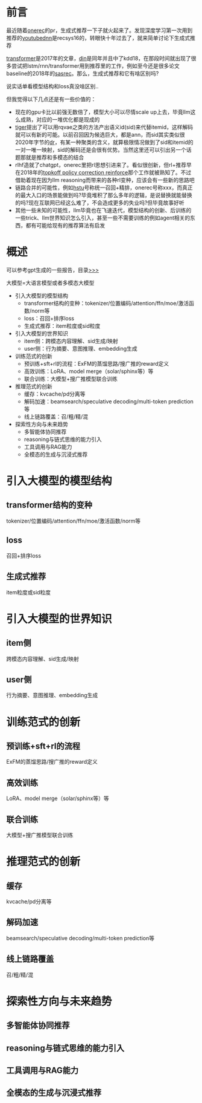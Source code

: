 # 前言

最近随着[onerec](https://arxiv.org/abs/2506.13695)的pr，生成式推荐一下子就火起来了。发现深度学习第一次用到推荐的[youtubednn](https://static.googleusercontent.com/media/research.google.com/zh-CN//pubs/archive/45530.pdf)是recsys16的，转眼快十年过去了，就来简单讨论下生成式推荐

[transformer](https://arxiv.org/abs/1706.03762)是2017年的文章，[din](https://arxiv.org/abs/1706.06978)是同年并且中了kdd18，在那段时间就出现了很多尝试把lstm/rnn/transformer用到推荐里的工作，例如至今还是很多论文baseline的2018年的[sasrec](https://arxiv.org/abs/1808.09781)。那么，生成式推荐和它有啥区别吗?

说实话单看模型结构和loss真没啥区别..

但我觉得以下几点还是有一些价值的：

+ 现在的gpu卡比以前强无数倍了，模型大小可以尽情scale up上去，毕竟llm这么成熟，对应的一堆优化都是现成的
+ [tiger](https://arxiv.org/abs/2305.05065)提出了可以用rqvae之类的方法产出语义id(sid)来代替itemid，这样解码就可以有新的可能。以前召回因为候选巨大，都是ann，而sid其实类似很2020年字节的[dr](https://arxiv.org/abs/2007.07203)，有某一种聚类的含义，就算极限情况做到了sid和itemid的一对一唯一映射，sid的解码还是会很有优势。当然这里还可以引出另一个话题那就是推荐和多模态的结合
+ rlhf造就了chatgpt，onerec里把rl思想引进来了。看似很创新，但rl+推荐早在2018年的[topkoff policy correction reinforce](https://arxiv.org/abs/1812.02353)那个工作就被熟知了。不过借助着现在因为llm reasoning而带来的各种rl变种，应该会有一些新的思路吧
+ 链路合并的可能性，例如[hstu](https://arxiv.org/abs/2402.17152)号称统一召回+精排，onerec号称xxx，而真正的最大入口的场景能做到吗?毕竟堆积了那么多年的逻辑，是说替换就能替换的吗?现在互联网已经这么难了，不会造成更多的失业吗?但毕竟故事好听
+ 其他一些未知的可能性，llm毕竟也在飞速迭代，模型结构的创新、后训练的一些trick、llm世界知识怎么引入，甚至一些不需要训练的例如agent相关的东西，都有可能给现有的推荐算法有启发


# 概述

可以参考gpt生成的一些报告，目录[>>>](https://github.com/daiwk/collections/tree/master/deep-research-assets)

大模型=大语言模型或者多模态大模型

+ 引入大模型的模型结构
    + transformer结构的变种：tokenizer/位置编码/attention/ffn/moe/激活函数/norm等
    + loss：召回+排序loss
    + 生成式推荐：item粒度或sid粒度
+ 引入大模型的世界知识
    + item侧：跨模态内容理解、sid生成/映射
    + user侧：行为摘要、意图推理、embedding生成
+ 训练范式的创新
    + 预训练+sft+rl的流程：ExFM的蒸馏思路/搜广推的reward定义
    + 高效训练：LoRA、model merge（solar/sphinx等）等
    + 联合训练：大模型+搜广推模型联合训练
+ 推理范式的创新
    + 缓存：kvcache/pd分离等
    + 解码加速：beamsearch/speculative decoding/multi-token prediction等
    + 线上链路覆盖：召/粗/精/混
+ 探索性方向与未来趋势
    + 多智能体协同推荐
    + reasoning与链式思维的能力引入
    + 工具调用与RAG能力
    + 全模态的生成与沉浸式推荐

# 引入大模型的模型结构

## transformer结构的变种

tokenizer/位置编码/attention/ffn/moe/激活函数/norm等

## loss

召回+排序loss

## 生成式推荐

item粒度或sid粒度

# 引入大模型的世界知识

## item侧

跨模态内容理解、sid生成/映射

## user侧

行为摘要、意图推理、embedding生成

# 训练范式的创新

## 预训练+sft+rl的流程

ExFM的蒸馏思路/搜广推的reward定义

## 高效训练

LoRA、model merge（solar/sphinx等）等

## 联合训练

大模型+搜广推模型联合训练

# 推理范式的创新

## 缓存

kvcache/pd分离等

## 解码加速

beamsearch/speculative decoding/multi-token prediction等

## 线上链路覆盖

召/粗/精/混

# 探索性方向与未来趋势

## 多智能体协同推荐

## reasoning与链式思维的能力引入

## 工具调用与RAG能力

## 全模态的生成与沉浸式推荐

